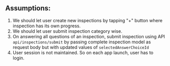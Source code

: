 ## Assumptions:

1. We should let user create new inspections by tapping "+" button where inspection has its own progress.
3. We should let user submit inspection category wise.
4. On answering all questions of an inspection, submit inspection using API `api/inspections/submit` by passing complete inspection model as request body but with updated values of `selectedAnswerChoiceId`
5. User session is not maintained. So on each app launch, user has to login.
